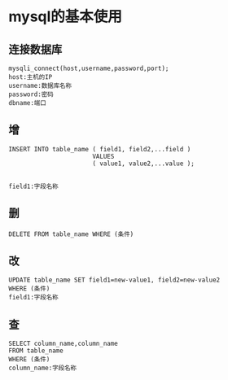 # mysql的基本使用

## 连接数据库

```
mysqli_connect(host,username,password,port);
host:主机的IP
username:数据库名称
password:密码
dbname:端口
```

## 增
```
INSERT INTO table_name ( field1, field2,...field )
                       VALUES
                       ( value1, value2,...value );


field1:字段名称
```

## 删

```
DELETE FROM table_name WHERE (条件)
```

## 改

```
UPDATE table_name SET field1=new-value1, field2=new-value2
WHERE (条件)
field1:字段名称
```

## 查
```
SELECT column_name,column_name
FROM table_name
WHERE (条件)
column_name:字段名称
```